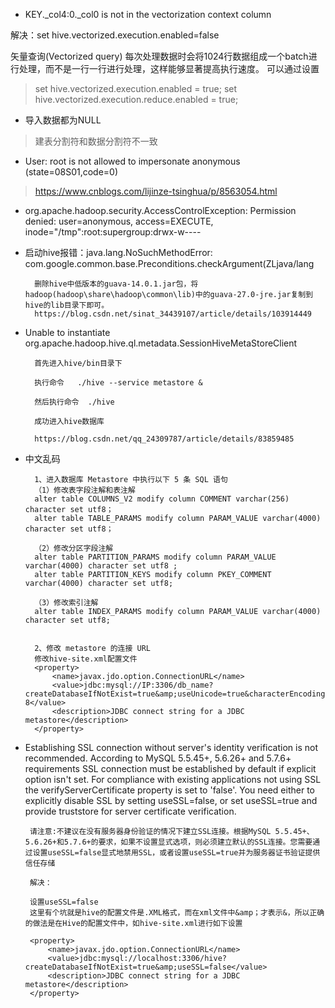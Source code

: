 <!--
 * @Author: wjn
 * @Date: 2020-09-06 05:58:51
 * @LastEditors: wjn
 * @LastEditTime: 2020-09-06 07:14:13
-->
*  KEY._col4:0._col0 is not in the vectorization context column 

解决：set hive.vectorized.execution.enabled=false

矢量查询(Vectorized query) 每次处理数据时会将1024行数据组成一个batch进行处理，而不是一行一行进行处理，这样能够显著提高执行速度。
可以通过设置

> set hive.vectorized.execution.enabled = true;
set hive.vectorized.execution.reduce.enabled = true;

* 导入数据都为NULL

> 建表分割符和数据分割符不一致

* User: root is not allowed to impersonate anonymous (state=08S01,code=0)

> https://www.cnblogs.com/lijinze-tsinghua/p/8563054.html

* org.apache.hadoop.security.AccessControlException: Permission denied: user=anonymous, access=EXECUTE, inode="/tmp":root:supergroup:drwx-w----


* 启动hive报错：java.lang.NoSuchMethodError: com.google.common.base.Preconditions.checkArgument(ZLjava/lang

        删除hive中低版本的guava-14.0.1.jar包，将hadoop(hadoop\share\hadoop\common\lib)中的guava-27.0-jre.jar复制到hive的lib目录下即可。
        https://blog.csdn.net/sinat_34439107/article/details/103914449          


* Unable to instantiate org.apache.hadoop.hive.ql.metadata.SessionHiveMetaStoreClient

        首先进入hive/bin目录下

        执行命令   ./hive --service metastore &

        然后执行命令  ./hive

        成功进入hive数据库

        https://blog.csdn.net/qq_24309787/article/details/83859485

* 中文乱码

        1、进入数据库 Metastore 中执行以下 5 条 SQL 语句
        （1）修改表字段注解和表注解
        alter table COLUMNS_V2 modify column COMMENT varchar(256) character set utf8；
        alter table TABLE_PARAMS modify column PARAM_VALUE varchar(4000) character set utf8；

        （2）修改分区字段注解
        alter table PARTITION_PARAMS modify column PARAM_VALUE varchar(4000) character set utf8 ;
        alter table PARTITION_KEYS modify column PKEY_COMMENT varchar(4000) character set utf8;

        （3）修改索引注解
        alter table INDEX_PARAMS modify column PARAM_VALUE varchar(4000) character set utf8;


        2、修改 metastore 的连接 URL
        修改hive-site.xml配置文件
        <property>
            <name>javax.jdo.option.ConnectionURL</name>
            <value>jdbc:mysql://IP:3306/db_name?createDatabaseIfNotExist=true&amp;useUnicode=true&characterEncoding=UTF-8</value>
            <description>JDBC connect string for a JDBC metastore</description>
        </property>


 * Establishing SSL connection without server's identity verification is not recommended. According to MySQL 5.5.45+, 5.6.26+ and 5.7.6+ requirements SSL connection must be established by default if explicit option isn't set. For compliance with existing applications not using SSL the verifyServerCertificate property is set to 'false'. You need either to explicitly disable SSL by setting useSSL=false, or set useSSL=true and provide truststore for server certificate verification.

        请注意:不建议在没有服务器身份验证的情况下建立SSL连接。根据MySQL 5.5.45+、5.6.26+和5.7.6+的要求，如果不设置显式选项，则必须建立默认的SSL连接。您需要通过设置useSSL=false显式地禁用SSL，或者设置useSSL=true并为服务器证书验证提供信任存储

        解决：

        设置useSSL=false
        这里有个坑就是hive的配置文件是.XML格式，而在xml文件中&amp；才表示&，所以正确的做法是在Hive的配置文件中，如hive-site.xml进行如下设置

        <property>
            <name>javax.jdo.option.ConnectionURL</name>
            <value>jdbc:mysql://localhost:3306/hive?createDatabaseIfNotExist=true&amp;useSSL=false</value>
            <description>JDBC connect string for a JDBC metastore</description>
        </property>
